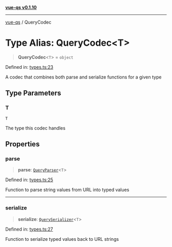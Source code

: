 [**vue-qs v0.1.10**](../README.md)

***

[vue-qs](../README.md) / QueryCodec

# Type Alias: QueryCodec\<T\>

> **QueryCodec**\<`T`\> = `object`

Defined in: [types.ts:23](https://github.com/iamsomraj/vue-qs/blob/f1e1957b7183143713c387d3e0537e789055538e/src/types.ts#L23)

A codec that combines both parse and serialize functions for a given type

## Type Parameters

### T

`T`

The type this codec handles

## Properties

### parse

> **parse**: [`QueryParser`](QueryParser.md)\<`T`\>

Defined in: [types.ts:25](https://github.com/iamsomraj/vue-qs/blob/f1e1957b7183143713c387d3e0537e789055538e/src/types.ts#L25)

Function to parse string values from URL into typed values

***

### serialize

> **serialize**: [`QuerySerializer`](QuerySerializer.md)\<`T`\>

Defined in: [types.ts:27](https://github.com/iamsomraj/vue-qs/blob/f1e1957b7183143713c387d3e0537e789055538e/src/types.ts#L27)

Function to serialize typed values back to URL strings
